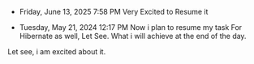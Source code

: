 
- Friday, June 13, 2025 7:58 PM
Very Excited to Resume it


- Tuesday, May 21, 2024 12:17 PM
Now i plan to resume my task For Hibernate as well, Let See.
What i will achieve at the end of the day.

Let see, i am excited about it.